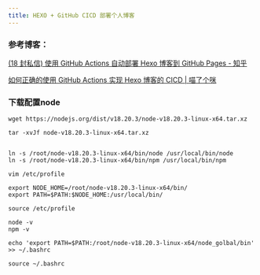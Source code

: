 ```yaml
---
title: HEXO + GitHub CICD 部署个人博客
---
```


### 参考博客：

[(18 封私信) 使用 GitHub Actions 自动部署 Hexo 博客到 GitHub Pages - 知乎](https://zhuanlan.zhihu.com/p/161969042)

[如何正确的使用 GitHub Actions 实现 Hexo 博客的 CICD | 喵了个咪](https://hdj.me/github-actions-hexo-cicd/#%E5%AF%86%E9%92%A5%E7%94%9F%E6%88%90)

### 下载配置node

```
wget https://nodejs.org/dist/v18.20.3/node-v18.20.3-linux-x64.tar.xz

tar -xvJf node-v18.20.3-linux-x64.tar.xz


ln -s /root/node-v18.20.3-linux-x64/bin/node /usr/local/bin/node
ln -s /root/node-v18.20.3-linux-x64/bin/npm /usr/local/bin/npm

vim /etc/profile

export NODE_HOME=/root/node-v18.20.3-linux-x64/bin/
export PATH=$PATH:$NODE_HOME:/usr/local/bin/

source /etc/profile

node -v
npm -v

echo 'export PATH=$PATH:/root/node-v18.20.3-linux-x64/node_golbal/bin' >> ~/.bashrc

source ~/.bashrc
```
